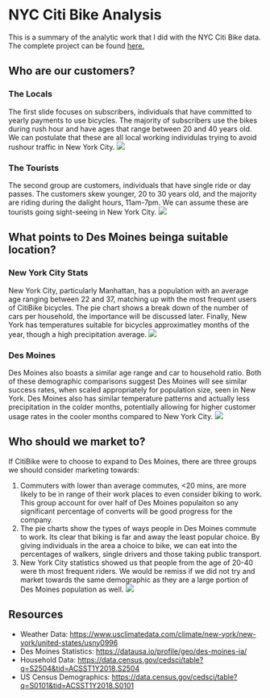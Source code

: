 # NYC Citi Bike Analysis 
This is a summary of the analytic work that I did with the NYC Citi Bike data. The complete project can be found [here.](https://public.tableau.com/profile/jasmeer.sangha#!/)
## Who are our customers?
### The Locals
The first slide focuses on subscribers, individuals that have committed to yearly payments to use bicycles. The majority of subscribers use the bikes during rush hour and have ages that range between 20 and 40 years old. We can postulate that these are all local working individulas trying to avoid rushour traffic in New York City.
![](https://github.com/JasmeerSangha/bikesharing/blob/master/images/Screenshot%20(88).png)

### The Tourists
The second group are customers, individuals that have single ride or day passes. The customers skew younger, 20 to 30 years old, and the majority are riding during the dalight hours, 11am-7pm. We can assume these are tourists going sight-seeing in New York City.
![](https://github.com/JasmeerSangha/bikesharing/blob/master/images/Screenshot%20(89).png)

## What points to Des Moines beinga suitable location?
### New York City Stats
New York City, particularly Manhattan, has a population with an average age ranging between 22 and 37, matching up with the most frequent users of CitiBike bicycles. The pie chart shows a break down of the number of cars per household, the importance will be discussed later. Finally, New York has temperatures suitable for bicycles approximatley  months of the year, though a high precipitation average.
![](https://github.com/JasmeerSangha/bikesharing/blob/master/images/Screenshot%20(90).png)

### Des Moines
Des Moines also boasts a similar age range and car to household ratio. Both of these demographic comparisons suggest Des Moines will see similar success rates, when scaled appropriately for population size, seen in New York. Des Moines also has similar temperature patterns and actually less precipitation in the colder months, potentially allowing for higher customer usage rates in the cooler months compared to New York City.
![](https://github.com/JasmeerSangha/bikesharing/blob/master/images/Screenshot%20(91).png)

## Who should we market to?
If CitiBike were to choose to expand to Des Moines, there are three groups we should consider marketing towards:
1. Commuters with lower than average commutes, <20 mins, are more likely to be in range of their work places to even consider biking to work. This group account for over half of Des Moines populaiton so any significant percentage of converts will be good progress for the company.
2. The pie charts show the types of ways people in Des Moines commute to work. Its clear that biking is far and away the least popular choice. By giving individuals in the area a choice to bike, we can eat into the percentages of walkers, single drivers and those taking public transport.
3. New York City statistics showed us that people from the age of 20-40 were th most frequent riders. We would be remiss if we did not try and market towards the same demographic as they are a large portion of Des Moines population as well.
![](https://github.com/JasmeerSangha/bikesharing/blob/master/images/Screenshot%20(92).png)

## Resources
- Weather Data: https://www.usclimatedata.com/climate/new-york/new-york/united-states/usny0996
- Des Moines Statistics: https://datausa.io/profile/geo/des-moines-ia/
- Household Data: https://data.census.gov/cedsci/table?q=S2504&tid=ACSST1Y2018.S2504
- US Census Demographics: https://data.census.gov/cedsci/table?q=S0101&tid=ACSST1Y2018.S0101
